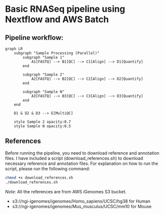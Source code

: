 # Basic RNASeq pipeline using Nextflow and AWS Batch

## Pipeline workflow:
```mermaid
graph LR
    subgraph "Sample Processing (Parallel)"
        subgraph "Sample 1"
            A1[FASTQ] --> B1[QC] --> C1[Align] --> D1[Quantify]
        end
        
        subgraph "Sample 2"
            A2[FASTQ] --> B2[QC] --> C2[Align] --> D2[Quantify]
        end
        
        subgraph "Sample N"
            A3[FASTQ] --> B3[QC] --> C3[Align] --> D3[Quantify]
        end
    end
    
    D1 & D2 & D3 --> E[MultiQC]
    
    style Sample 2 opacity:0.7
    style Sample N opacity:0.5
```

## References
Before running the pipeline, you need to download reference and annotation files. 
I have included a script (download_references.sh) to download necessary reference and annotation files. For explanation on how to run the script, please run the following command:
```Bash 
chmod +x download_references.sh
./download_references.sh 
```
*Note*:
All the references are from AWS iGenomes S3 bucket.
- s3://ngi-igenomes/igenomes/Homo_sapiens/UCSC/hg38 for Human
- s3://ngi-igenomes/igenomes/Mus_musculus/UCSC/mm10 for Mouse

